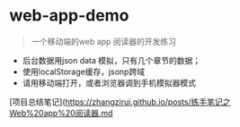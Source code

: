 # web-app-demo

> 一个移动端的web app 阅读器的开发练习

- 后台数据用json data 模拟，只有几个章节的数据；
- 使用localStorage缓存，jsonp跨域
- 请用移动端打开，或者浏览器调到手机模拟器模式

[项目总结笔记](https://zhangzirui.github.io/posts/练手笔记之Web%20app%20阅读器.md
